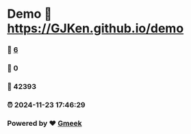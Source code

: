# Demo :link: https://GJKen.github.io/demo 
### :page_facing_up: [6](https://GJKen.github.io/demo/tag.html) 
### :speech_balloon: 0 
### :hibiscus: 42393 
### :alarm_clock: 2024-11-23 17:46:29 
### Powered by :heart: [Gmeek](https://github.com/Meekdai/Gmeek)
